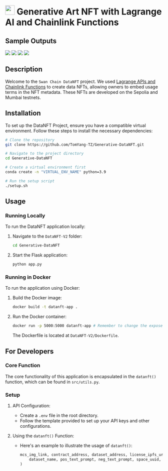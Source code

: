 # <img src="https://www.gitbook.com/cdn-cgi/image/width=36,dpr=2,height=36,fit=contain,format=auto/https%3A%2F%2F576435799-files.gitbook.io%2F~%2Ffiles%2Fv0%2Fb%2Fgitbook-x-prod.appspot.com%2Fo%2Fspaces%252F-MauK7Ig3eWeXC35bZV7%252Ficon%252FUuoj67jxo8XNDYmZKupy%252Flogo_transparent.png%3Falt%3Dmedia%26token%3D8e053c6b-b5b3-4055-86dc-380c9f0a609d" width="30" height="30"/> Generative Art NFT with Lagrange AI and Chainlink Functions


## Sample Outputs
![](https://a8ef60452885.acl.multichain.storage/ipfs/QmZKsSQ9WMSAtn1hw71Jr2DXVNnVsHvh8KS9s14JPEiJFc)
![](https://a8ef60452885.acl.multichain.storage/ipfs/QmTR4s59gRnQ44HyVFHAb6uB5gfDVz6ez9xUFR1jCtSrkS)
![](https://a8ef60452885.acl.multichain.storage/ipfs/QmeyRegd2cKZNsC8dvBxc447rBrwgwZz7Wedw9fmU7w5Ta)
![](https://a8ef60452885.acl.multichain.storage/ipfs/QmaP8dUtkjaevACwCSowxAcHzGZmTBYk2P2w41sKN3H5zS)

## Description

Welcome to the `Swan Chain DataNFT` project. We used [Lagrange APIs and Chainlink Functions](https://github.com/lagrangedao/python-lag-sdk/tree/dev) to create data NFTs, allowing owners to embed usage terms in the NFT metadata. These NFTs are developed on the Sepolia and Mumbai testnets.

## Installation

To set up the DataNFT Project, ensure you have a compatible virtual environment. Follow these steps to install the necessary dependencies:

```bash
# Clone the repository
git clone https://github.com/TomYang-TZ/Generative-DataNFT.git

# Navigate to the project directory
cd Generative-DataNFT 

# Create a virtual environment first
conda create -n "VIRTUAL_ENV_NAME" python=3.9

# Run the setup script
./setup.sh
```

## Usage

### Running Locally

To run the DataNFT application locally:

1. Navigate to the `DataNFT-V2` folder:
   ```bash
   cd Generative-DataNFT 
   ```

2. Start the Flask application:
   ```py
   python app.py
   ```

### Running in Docker

To run the application using Docker:

1. Build the Docker image:
   ```bash
   docker build -t datanft-app .
   ```

2. Run the Docker container:
   ```bash
   docker run -p 5000:5000 datanft-app # Remember to change the exposed port in the Dockerfile accordingly
   ```

   The Dockerfile is located at `DataNFT-V2/Dockerfile`.

## For Developers

### Core Function

The core functionality of this application is encapsulated in the `datanft()` function, which can be found in `src/utils.py`.

### Setup

1. API Configuration:
   - Create a `.env` file in the root directory.
   - Follow the template provided to set up your API keys and other configurations.

2. Using the `datanft()` Function:
   - Here's an example to illustrate the usage of `datanft()`:
     ```py
     mcs_img_link, contract_address, dataset_address, license_ipfs_uri, license_mint_hash = datanft(
         dataset_name, pos_text_prompt, neg_text_prompt, space_uuid, seed
     )
     ```
